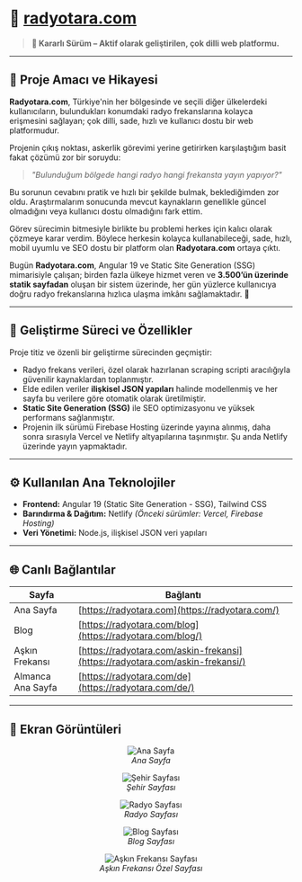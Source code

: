 # 🔗 [radyotara.com](https://radyotara.com/) 

> **🚀 Kararlı Sürüm – Aktif olarak geliştirilen, çok dilli web platformu.**

---

## 🎯 Proje Amacı ve Hikayesi

**Radyotara.com**, Türkiye'nin her bölgesinde ve seçili diğer ülkelerdeki kullanıcıların, bulundukları konumdaki radyo frekanslarına kolayca erişmesini sağlayan; çok dilli, sade, hızlı ve kullanıcı dostu bir web platformudur.

Projenin çıkış noktası, askerlik görevimi yerine getirirken karşılaştığım basit fakat çözümü zor bir soruydu:

> *"Bulunduğum bölgede hangi radyo hangi frekansta yayın yapıyor?"*

Bu sorunun cevabını pratik ve hızlı bir şekilde bulmak, beklediğimden zor oldu. Araştırmalarım sonucunda mevcut kaynakların genellikle güncel olmadığını veya kullanıcı dostu olmadığını fark ettim.

Görev sürecimin bitmesiyle birlikte bu problemi herkes için kalıcı olarak çözmeye karar verdim. Böylece herkesin kolayca kullanabileceği, sade, hızlı, mobil uyumlu ve SEO dostu bir platform olan **Radyotara.com** ortaya çıktı.

Bugün **Radyotara.com**, Angular 19 ve Static Site Generation (SSG) mimarisiyle çalışan; birden fazla ülkeye hizmet veren ve **3.500’ün üzerinde statik sayfadan** oluşan bir sistem üzerinde, her gün yüzlerce kullanıcıya doğru radyo frekanslarına hızlıca ulaşma imkânı sağlamaktadır. 🎯

---

## 🚩 Geliştirme Süreci ve Özellikler

Proje titiz ve özenli bir geliştirme sürecinden geçmiştir:

* Radyo frekans verileri, özel olarak hazırlanan scraping scripti aracılığıyla güvenilir kaynaklardan toplanmıştır.
* Elde edilen veriler **ilişkisel JSON yapıları** halinde modellenmiş ve her sayfa bu verilere göre otomatik olarak üretilmiştir.
* **Static Site Generation (SSG)** ile SEO optimizasyonu ve yüksek performans sağlanmıştır.
* Projenin ilk sürümü Firebase Hosting üzerinde yayına alınmış, daha sonra sırasıyla Vercel ve Netlify altyapılarına taşınmıştır. Şu anda Netlify üzerinde yayın yapmaktadır.

---

## ⚙️ Kullanılan Ana Teknolojiler

* **Frontend:** Angular 19 (Static Site Generation - SSG), Tailwind CSS
* **Barındırma & Dağıtım:** Netlify *(Önceki sürümler: Vercel, Firebase Hosting)*
* **Veri Yönetimi:** Node.js, ilişkisel JSON veri yapıları

---

## 🌐 Canlı Bağlantılar

| Sayfa             | Bağlantı                                                                      |
| ----------------- | ----------------------------------------------------------------------------- |
| Ana Sayfa         | [https://radyotara.com](https://radyotara.com/)                               |
| Blog              | [https://radyotara.com/blog](https://radyotara.com/blog/)                     |
| Aşkın Frekansı    | [https://radyotara.com/askin-frekansi](https://radyotara.com/askin-frekansi/) |
| Almanca Ana Sayfa | [https://radyotara.com/de](https://radyotara.com/de/)                         |

---

## 📸 Ekran Görüntüleri

<p align="center">
  <img src="https://github.com/user-attachments/assets/51afa3e4-d5c3-4d6d-bb49-2134b15ad0bf" alt="Ana Sayfa" />
  <br /><em>Ana Sayfa</em>
</p>

<p align="center">
  <img src="https://github.com/user-attachments/assets/910f8077-0b5d-4995-902f-f2ff0b99a3c4" alt="Şehir Sayfası" />
  <br /><em>Şehir Sayfası</em>
</p>

<p align="center">
  <img src="https://github.com/user-attachments/assets/665d26c4-78a2-484c-a502-a9f0f7c5d2a2" alt="Radyo Sayfası" />
  <br /><em>Radyo Sayfası</em>
</p>

<p align="center">
  <img src="https://github.com/user-attachments/assets/b69b565a-cff0-448c-950c-5d52e1ba21ad" alt="Blog Sayfası" />
  <br /><em>Blog Sayfası</em>
</p>

<p align="center">
  <img src="https://github.com/user-attachments/assets/b72187db-03a8-4f2d-981f-b43377eba872" alt="Aşkın Frekansı Sayfası" />
  <br /><em>Aşkın Frekansı Özel Sayfası</em>
</p>

